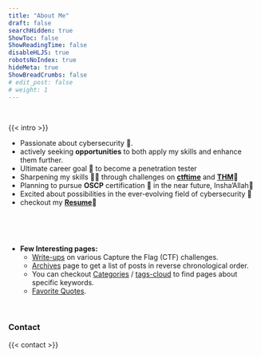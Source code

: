 ```yaml
---
title: "About Me"
draft: false
searchHidden: true
ShowToc: false
ShowReadingTime: false
disableHLJS: true
robotsNoIndex: true
hideMeta: true
ShowBreadCrumbs: false
# edit_post: false
# weight: 1
---
```


&nbsp;

{{< intro >}}  

- Passionate about cybersecurity 🔐. 
- actively seeking **opportunities** to both apply my skills and enhance them further.
- Ultimate career goal 🎯 to become a penetration tester
- Sharpening my skills 🤹‍♂️ through challenges on [**ctftime**](https://ctftime.org/user/149593/ "timectf Profile") and [**THM**](https://tryhackme.com/p/n4ruto/ "tryhackme profile")🚩
- Planning to pursue **OSCP** certification 📜 in the near future, Insha’Allah🙏
- Excited about possibilities in the ever-evolving field of cybersecurity 🌟
- checkout my [**Resume**](/resume "cv")📄


&nbsp;

&nbsp;

- **Few Interesting pages:**
   - [Write-ups](/write-ups) on various Capture the Flag (CTF) challenges.
   - [Archives](/archives) page to get a list of posts in reverse chronological order.
   - You can checkout [Categories](/categories) / [tags-cloud](/tags) to find pages about specific keywords.
   - [Favorite Quotes](/favoritequotes).

&nbsp;
### Contact

{{< contact >}}


&nbsp;
